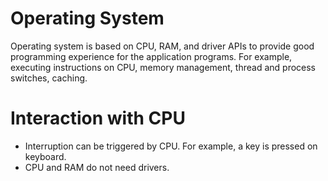 # Operating System
Operating system is based on CPU, RAM, and driver APIs to provide good programming experience for the application programs.
For example, executing instructions on CPU, memory management, thread and process switches, caching.

# Interaction with CPU
* Interruption can be triggered by CPU. For example, a key is pressed on keyboard.
* CPU and RAM do not need drivers.
